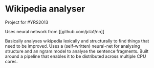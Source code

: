 # Wikipedia analyser

Project for #YRS2013

Uses neural network from [[github.com/jcla1/nn]]

Basically analyses wikipedia lexically and structurally to find things that need to be improved.
Uses a (self-written) neural-net for analysing structure and an ngram model to analyse the sentence fragments.
Built around a pipeline that enables it to be distributed across multiple CPU cores.

